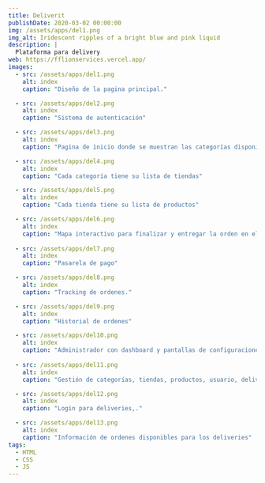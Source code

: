 ```yaml
---
title: Deliverit
publishDate: 2020-03-02 00:00:00
img: /assets/apps/del1.png  
img_alt: Iridescent ripples of a bright blue and pink liquid
description: |
  Plataforma para delivery
web: https://fflionservices.vercel.app/
images:  
  - src: /assets/apps/del1.png  
    alt: index  
    caption: "Diseño de la pagina principal."  

  - src: /assets/apps/del2.png  
    alt: index  
    caption: "Sistema de autenticación" 

  - src: /assets/apps/del3.png  
    alt: index  
    caption: "Pagina de inicio donde se muestran las categorías disponibles"  

  - src: /assets/apps/del4.png  
    alt: index  
    caption: "Cada categoría tiene su lista de tiendas" 

  - src: /assets/apps/del5.png  
    alt: index  
    caption: "Cada tienda tiene su lista de productos"  

  - src: /assets/apps/del6.png  
    alt: index  
    caption: "Mapa interactivo para finalizar y entregar la orden en el lugar deseado." 
    
  - src: /assets/apps/del7.png  
    alt: index  
    caption: "Pasarela de pago"  

  - src: /assets/apps/del8.png  
    alt: index  
    caption: "Tracking de ordenes." 

  - src: /assets/apps/del9.png  
    alt: index  
    caption: "Historial de ordenes"  

  - src: /assets/apps/del10.png  
    alt: index  
    caption: "Administrador con dashboard y pantallas de configuraciones" 
    
  - src: /assets/apps/del11.png  
    alt: index  
    caption: "Gestión de categorías, tiendas, productos, usuario, deliveries y ordenes"  

  - src: /assets/apps/del12.png  
    alt: index  
    caption: "Login para deliveries,."   

  - src: /assets/apps/del13.png  
    alt: index  
    caption: "Información de ordenes disponibles para los deliveries" 
tags:
  - HTML
  - CSS
  - JS
---
```


